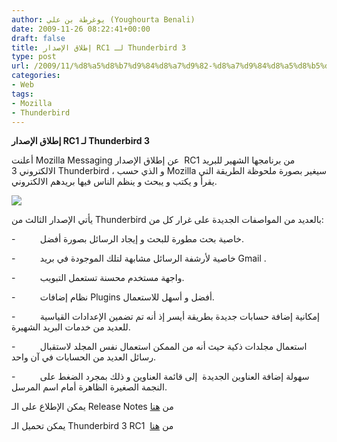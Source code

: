 ```yaml
---
author: يوغرطة بن علي (Youghourta Benali)
date: 2009-11-26 08:22:41+00:00
draft: false
title: إطلاق الإصدار RC1 لـ Thunderbird 3
type: post
url: /2009/11/%d8%a5%d8%b7%d9%84%d8%a7%d9%82-%d8%a7%d9%84%d8%a5%d8%b5%d8%af%d8%a7%d8%b1-rc1-%d9%84%d9%80-thunderbird-3/
categories:
- Web
tags:
- Mozilla
- Thunderbird
---
```


**إطلاق الإصدار RC1 لـ Thunderbird 3**



أعلنت Mozilla Messaging عن إطلاق الإصدار  RC1 من برنامجها الشهير للبريد الالكتروني 3 Thunderbird ، و الذي حسب Mozilla سيغير بصورة ملحوظة الطريقة التي يقرأ و يكتب و يبحث و ينظم الناس فيها بريدهم الالكتروني.

![](http://djug.developpez.com/rsc/thunderbird-logo-64x64.png)


يأتي الإصدار الثالث من Thunderbird بالعديد من المواصفات الجديدة على غرار كل من:

-          خاصية بحث مطورة للبحث و إيجاد الرسائل بصورة أفضل.

-          خاصية لأرشفة الرسائل مشابهة لتلك الموجودة في بريد Gmail .

-          واجهة مستخدم محسنة تستعمل التبويب.

-          نظام إضافات Plugins أفضل و أسهل للاستعمال.

-          إمكانية إضافة حسابات جديدة بطريقة أيسر إذ أنه تم تضمين الإعدادات القياسية للعديد من خدمات البريد الشهيرة.

-          استعمال مجلدات ذكية حيث أنه من الممكن استعمال نفس المجلد لاستقبال رسائل العديد من الحسابات في آن واحد.

-          سهولة إضافة العناوين الجديدة  إلى قائمة العناوين و ذلك بمجرد الضغط على النجمة الصغيرة الظاهرة أمام اسم المرسل.

يمكن الإطلاع على الـ Release Notes من [هنا](http://www.mozillamessaging.com/en-US/thunderbird/3.0rc1/releasenotes/)

يمكن تحميل الـ Thunderbird 3 RC1  من [هنا](http://www.mozillamessaging.com/en-US/thunderbird/early_releases/downloads/)
